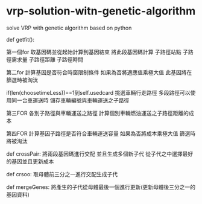 # vrp-solution-witn-genetic-algorithm
solve VRP with genetic algorithm based on python

def getfit():

第一個for 
 取基因碼並從起始計算到基因結束
 將此段基因碼計算
 子路徑站點
 子路徑需求量
 子路徑距離
 子路徑時間

第二for 
 計算基因是否符合時窗限制條件
 如果為否將適應值乘極大值
 此基因將在篩選時被淘汰

if(len(choosetimeLess))==1到self.usedcard
 挑選車輛行走路徑
 多段路徑可以使用同一台車運送時
 儲存車輛編號與車輛運送之子路徑

第三FOR
 各別子路徑與車輛運送之路徑
 計算個別車輛燃油運送之子路徑距離的成本

第四FOR
 計算基因子路徑是否符合車輛運送容量
 如果為否將成本乘極大值
 篩選時將被淘汰

def crossPair:
將兩段基因碼進行交配
並且生成多個新子代
從子代之中選擇最好的基因並且更新成本

def crsoo:
取母體前三分之一進行交配生成子代

def mergeGenes:
將產生的子代從母體最後一個進行更新(更新母體後三分之一的基因資料)

